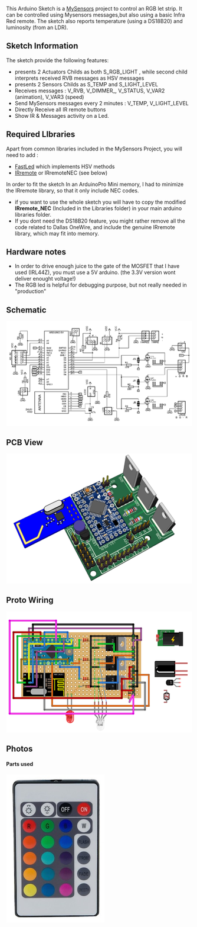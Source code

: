 This Arduino Sketch is a [MySensors](https://www.mysensors.org/) project to control an RGB let strip. It can be controlled using Mysensors messages,but also using a basic Infra Red remote. The sketch also reports temperature (using a DS18B20) and luminosity (from an LDR).

## Sketch Information
The sketch provide the following features:
- presents 2 Actuators Childs as both S_RGB_LIGHT , while second child interprets received RVB messages as HSV messages
- presents 2 Sensors Childs as S_TEMP and S_LIGHT_LEVEL
- Receives messages : V_RVB, V_DIMMER_, V_STATUS, V_VAR2 (animation), V_VAR3 (speed)
- Send MySensors messages every 2 minutes : V_TEMP, V_LIGHT_LEVEL
- Directly Receive all IR remote buttons
- Show IR & Messages activity on a Led.



## Required LIbraries
Apart from common libraries included in the MySensors Project, you will need to add :

 - [FastLed](https://github.com/FastLED/FastLED) which implements HSV methods
 - [IRremote](https://github.com/z3t0/Arduino-IRremote) or IRremoteNEC (see below)

In order to fit the sketch In an ArduinoPro Mini memory, I had to minimize the IRremote library, so that it only include NEC codes.
- if you want to use the whole sketch you will have to copy the modified **IRremote_NEC** (Included in the Libraries folder) in your main arduino libraries folder.
- If you dont need the DS18B20 feature, you might rather remove all the code related to Dallas OneWire, and include the genuine IRremote library, which may fit into memory.



## Hardware notes
- In order to drive enough juice to the gate of the MOSFET that I have used (IRL44Z), you must use a 5V arduino. (the 3.3V version wont deliver enought voltage!)
- The RGB led is helpful for debugging purpose, but not really needed in "production"



## Schematic
![schematic](images/schematic.png)



## PCB View
![box1](images/PCB_3D.png)


## Proto Wiring
![wiring](images/wiring.png)



## Photos

#### Parts used
![remote](images/remote.jpg)



